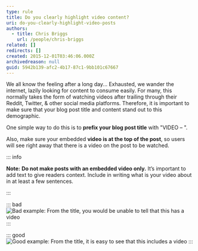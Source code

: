 ```yaml
---
type: rule
title: Do you clearly highlight video content?
uri: do-you-clearly-highlight-video-posts
authors:
  - title: Chris Briggs
    url: /people/chris-briggs
related: []
redirects: []
created: 2015-12-01T03:46:06.000Z
archivedreason: null
guid: 5942b139-afc2-4b17-87c1-9bb101c67667
---
```

We all know the feeling after a long day... Exhausted, we wander the internet, lazily looking for content to consume easily. For many, this normally takes the form of watching videos after trailing through their Reddit, Twitter, & other social media platforms. Therefore, it is important to make sure that your blog post title and content stand out to this demographic.

<!--endintro-->

One simple way to do this is to **prefix your blog post title** with "VIDEO – ".

Also, make sure your embedded **video is at the top of the post**, so users will see right away that there is a video on the post to be watched.

::: info

**Note:** **Do not make posts with an embedded video only.** It’s important to add text to give readers context. Include in writing what is your video about in at least a few sentences. 

:::

::: bad
![Bad example: From the title, you would be unable to tell that this has a video](Stevo-Bad-blog.png)
:::

::: good
![Good example: From the title, it is easy to see that this includes a video](Chris-Good-blog.png)
:::